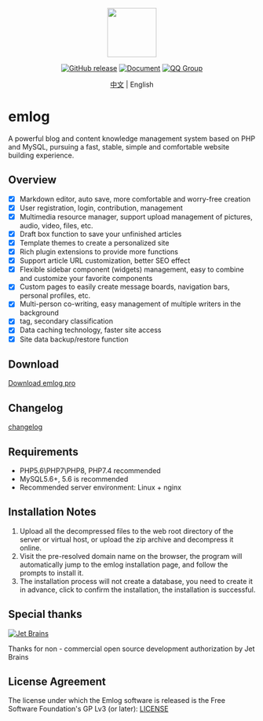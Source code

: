 <p align="center">
  <img src="https://emlogstore.oss-cn-beijing.aliyuncs.com/img/logo.png" width=100 />
</p>
<p align="center">
	<a href="https://github.com/emlog/emlog/releases/latest"><img src="https://img.shields.io/github/v/release/emlog/emlog?logo=github" alt="GitHub release" /></a>
	<a href="https://www.emlog.net/docs/#/"><img src="https://img.shields.io/badge/docsify-document-brightgreen" alt="Document" /></a>
  <a href="#"><img src="https://img.shields.io/badge/QQ Group-460197406-red" alt="QQ Group" /></a>
</p>
<p align="center">
  <a href="#/README.md">中文</a> | English
</p>


# emlog
A powerful blog and content knowledge management system based on PHP and MySQL, pursuing a fast, stable, simple and comfortable website building experience.

## Overview
- [x] Markdown editor, auto save, more comfortable and worry-free creation
- [x] User registration, login, contribution, management
- [x] Multimedia resource manager, support upload management of pictures, audio, video, files, etc.
- [x] Draft box function to save your unfinished articles
- [x] Template themes to create a personalized site
- [x] Rich plugin extensions to provide more functions
- [x] Support article URL customization, better SEO effect
- [x] Flexible sidebar component (widgets) management, easy to combine and customize your favorite components
- [x] Custom pages to easily create message boards, navigation bars, personal profiles, etc.
- [x] Multi-person co-writing, easy management of multiple writers in the background
- [x] tag, secondary classification
- [x] Data caching technology, faster site access
- [x] Site data backup/restore function

## Download
[Download emlog pro](https://www.emlog.net/download)

## Changelog
[changelog](https://www.emlog.net/docs/#/changelog)

## Requirements
* PHP5.6\PHP7\PHP8, PHP7.4 recommended
* MySQL5.6+, 5.6 is recommended
* Recommended server environment: Linux + nginx

## Installation Notes
1. Upload all the decompressed files to the web root directory of the server or virtual host, or upload the zip archive and decompress it online.
2. Visit the pre-resolved domain name on the browser, the program will automatically jump to the emlog installation page, and follow the prompts to install it.
3. The installation process will not create a database, you need to create it in advance, click to confirm the installation, the installation is successful.

## Special thanks
[![Jet Brains](https://raw.githubusercontent.com/kainonly/ngx-bit/main/resource/jetbrains.svg)](https://www.jetbrains.com/)

Thanks for non - commercial open source development authorization by Jet Brains

## License Agreement
The license under which the Emlog software is released is the Free Software Foundation's GP Lv3 (or later): [LICENSE](/license.txt)
